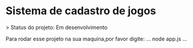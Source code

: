 <h1>Sistema de cadastro de jogos </h1>
> Status do projeto: Em desenvolvimento

Para rodar esse projeto na sua maquina,por favor digite:
...
node app.js
...
